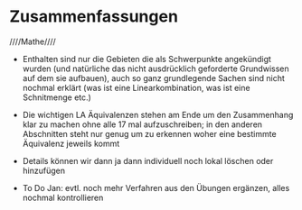 # Zusammenfassungen
////Mathe////

- Enthalten sind nur die Gebieten die als Schwerpunkte angekündigt wurden (und natürliche das nicht ausdrücklich geforderte Grundwissen auf dem sie aufbauen), auch so ganz grundlegende Sachen sind nicht nochmal erklärt (was ist eine Linearkombination, was ist eine Schnitmenge etc.)

- Die wichtigen LA Äquivalenzen stehen am Ende um den Zusammenhang klar zu machen ohne alle 17 mal aufzuschreiben; in den anderen Abschnitten steht nur genug um zu erkennen woher eine bestimmte Äquivalenz jeweils kommt 

- Details können wir dann ja dann individuell noch lokal löschen oder hinzufügen

- To Do Jan: evtl. noch mehr Verfahren aus den Übungen ergänzen, alles nochmal kontrollieren 

